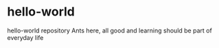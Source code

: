 # hello-world
hello-world repository
Ants here, all good and learning should be part of everyday life
